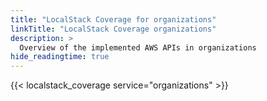 ```yaml
---
title: "LocalStack Coverage for organizations"
linkTitle: "LocalStack Coverage organizations"
description: >
  Overview of the implemented AWS APIs in organizations
hide_readingtime: true
---
```


{{< localstack_coverage service="organizations" >}}

